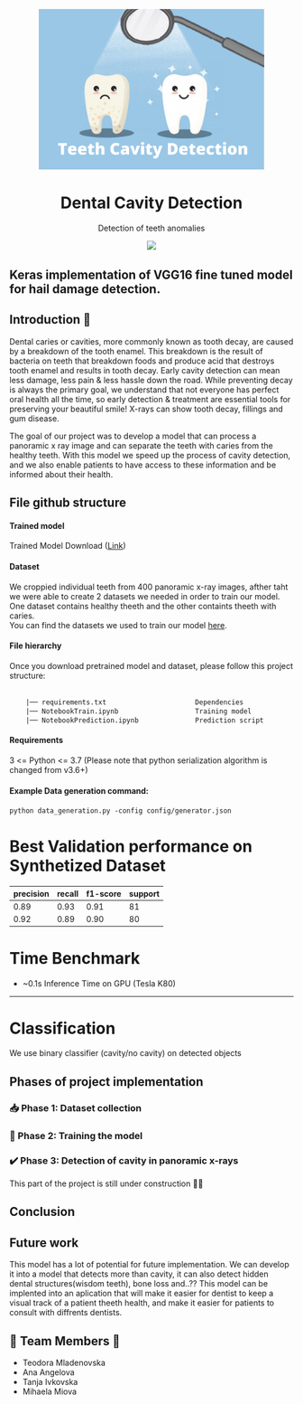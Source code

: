 <p align="center">
<img src="Teeth%20Cavity%20Detection.png" width=400)>
<br>
<h1 align="center">Dental Cavity Detection</h1>

<p align="center">Detection of teeth anomalies </p>

<p align="center">
<a href="https://www.python.org/downloads/release/python-370/" target="_blank">
  <img src="https://img.shields.io/badge/python-3.7-blue.svg">
</a>
  
Keras implementation of VGG16 fine tuned model for hail damage detection.
------------

## Introduction :wave:
Dental caries or cavities, more commonly known as tooth decay, are caused by a breakdown of the tooth enamel. This breakdown is the result of bacteria on teeth that breakdown foods and produce acid that destroys tooth enamel and results in tooth decay. Early cavity detection can mean less damage, less pain & less hassle down the road. While preventing decay is always the primary goal, we understand that not everyone has perfect oral health all the time, so early detection & treatment are essential tools for preserving your beautiful smile! X-rays can show tooth decay, fillings and gum disease.

The goal of our project was to develop a model that can process a panoramic x ray image and can separate the teeth with caries from the healthy teeth. With this model we speed up the process of cavity detection, and we also enable patients to have access to these information  and be informed about their health.

## File github structure
#### Trained model
Trained Model Download ([Link](https://drive.google.com/file/d/1FYmIUx9zbJ4QnUsQueO6O48U0SOfx93I/view?usp=sharing))

#### Dataset  
We croppied individual teeth from 400 panoramic x-ray images, afther taht we were able to create 2 datasets we needed in order to train our model. One dataset contains healthy theeth and the other containts theeth with caries. <br>
You can find the datasets we used to train our model [here](https://drive.google.com/drive/folders/1CJsVA3ggEg0lE_oS1dnnIE1OxWzOaeXV?usp=sharing).

#### File hierarchy
Once you download pretrained model and dataset, please follow this project structure:
```
  
    |── requirements.txt                      Dependencies 
    |── NotebookTrain.ipynb                   Training model
    |── NotebookPrediction.ipynb              Prediction script
```    

#### Requirements
3 <= Python <= 3.7 (Please note that python serialization algorithm is changed from v3.6+)

#### Example Data generation command:
```
python data_generation.py -config config/generator.json
```

# Best Validation performance on Synthetized Dataset

|precision|recall|f1-score|support|
|---|---|---|---|
| 0.89     | 0.93     | 0.91  |      81|
| 0.92   |   0.89  |    0.90        |80|



# Time Benchmark 
  * ~0.1s Inference Time on GPU (Tesla K80) 
--------------------

# Classification
We use binary classifier (cavity/no cavity) on detected objects

## Phases of project implementation
### 📥 Phase 1: Dataset collection
### 💪 Phase 2: Training the model
### ✔️ Phase 3: Detection of cavity in panoramic x-rays
This part of the project is still under construction 👷‍♀️



##  Conclusion

## Future work
This model has a lot of potential for future implementation. We can develop it into a model that detects more than cavity, it can also detect hidden dental structures(wisdom teeth), bone loss and..??
This model can be implented into an aplication that will make it easier for dentist to keep a visual track of a patient theeth health, and make it easier for patients to consult with diffrents dentists.

## 👧 Team Members 💪

- Teodora Mladenovska
- Ana Angelova
- Tanja Ivkovska
- Mihaela Miova


